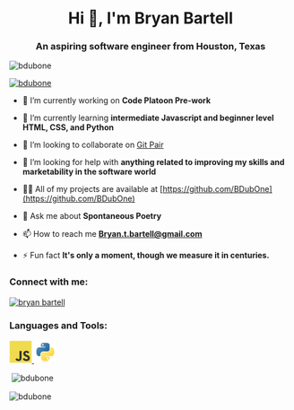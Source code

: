 <h1 align="center">Hi 👋, I'm Bryan Bartell</h1>
<h3 align="center">An aspiring software engineer from Houston, Texas</h3>

<p align="left"> <img src="https://komarev.com/ghpvc/?username=bdubone&label=Profile%20views&color=0e75b6&style=flat" alt="bdubone" /> </p>

<p align="left"> <a href="https://github.com/ryo-ma/github-profile-trophy"><img src="https://github-profile-trophy.vercel.app/?username=bdubone" alt="bdubone" /></a> </p>

- 🔭 I’m currently working on **Code Platoon Pre-work**

- 🌱 I’m currently learning **intermediate Javascript and beginner level HTML, CSS, and Python**

- 👯 I’m looking to collaborate on [Git Pair](https://github.com/Code-Platoon-Curriculum/FoP/tree/main/lesson_01/gitPair)

- 🤝 I’m looking for help with **anything related to improving my skills and marketability in the software world**

- 👨‍💻 All of my projects are available at [https://github.com/BDubOne](https://github.com/BDubOne)

- 💬 Ask me about **Spontaneous Poetry**

- 📫 How to reach me **Bryan.t.bartell@gmail.com**

- ⚡ Fun fact **It's only a moment, though we measure it in centuries.**

<h3 align="left">Connect with me:</h3>
<p align="left">
<a href="https://linkedin.com/in/bryan bartell" target="blank"><img align="center" src="https://raw.githubusercontent.com/rahuldkjain/github-profile-readme-generator/master/src/images/icons/Social/linked-in-alt.svg" alt="bryan bartell" height="30" width="40" /></a>
</p>

<h3 align="left">Languages and Tools:</h3>
<p align="left"> <a href="https://developer.mozilla.org/en-US/docs/Web/JavaScript" target="_blank" rel="noreferrer"> <img src="https://raw.githubusercontent.com/devicons/devicon/master/icons/javascript/javascript-original.svg" alt="javascript" width="40" height="40"/> </a> <a href="https://www.python.org" target="_blank" rel="noreferrer"> <img src="https://raw.githubusercontent.com/devicons/devicon/master/icons/python/python-original.svg" alt="python" width="40" height="40"/> </a> </p>

<p>&nbsp;<img align="center" src="https://github-readme-stats.vercel.app/api?username=bdubone&show_icons=true&locale=en" alt="bdubone" /></p>

<p><img align="center" src="https://github-readme-streak-stats.herokuapp.com/?user=bdubone&" alt="bdubone" /></p>


